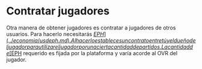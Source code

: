 # Contratar jugadores

Otra manera de obtener jugadores es contratar a jugadores de otros usuarios. Para hacerlo necesitarás [$EPH](../economia/usdeph.md). Al hacerlo estableces un contrato entre tú y el dueño del jugador para utilizar el jugador por una cierta cantidad de partidos. La cantidad de [$EPH](../economia/usdeph.md) requerido es fijada por la plataforma y varía acorde al OVR del jugador.
